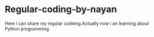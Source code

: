 # Regular-coding-by-nayan
Here i can share my regular codeing.Actually now i an learning about Python programming.
